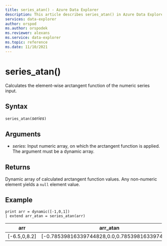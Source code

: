 ```yaml
---
title: series_atan() - Azure Data Explorer
description: This article describes series_atan() in Azure Data Explorer.
services: data-explorer
author: orspod
ms.author: orspodek
ms.reviewer: alexans
ms.service: data-explorer
ms.topic: reference
ms.date: 11/10/2021
---
```

# series_atan()

Calculates the element-wise arctangent function of the numeric series input.

## Syntax

`series_atan(`*series*`)`

## Arguments

* *series*: Input numeric array, on which the arctangent function is applied. The argument must be a dynamic array. 

## Returns

Dynamic array of calculated arctangent function values. Any non-numeric element yields a `null` element value.

## Example

<!-- csl: https://help.kusto.windows.net/Samples -->
```kusto
print arr = dynamic([-1,0,1])
| extend arr_atan = series_atan(arr)
```

|arr|arr_atan|
|---|---|
|[-6.5,0,8.2]|[-0.78539816339744828,0.0,0.78539816339744828]|
